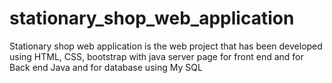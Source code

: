 # stationary_shop_web_application
Stationary shop web application is the web project that has been developed using HTML, CSS, bootstrap with java server page for front end and for Back end Java and for database using My SQL
